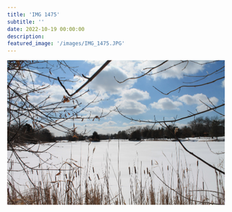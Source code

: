 ```yaml
---
title: 'IMG 1475'
subtitle: ''
date: 2022-10-19 00:00:00
description: 
featured_image: '/images/IMG_1475.JPG'
---
```


![](/images/IMG_1475.JPG)
